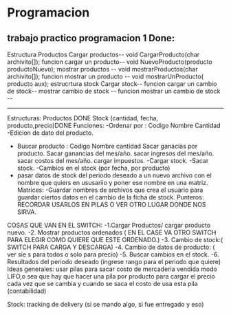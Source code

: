 # Programacion
trabajo practico programacion 1
Done:
---------------------------------
Estructura Productos
Cargar productos-- void CargarProducto(char archivito[]);
funcion cargar un  producto-- void NuevoProducto(producto productoNuevo);
mostrar productos -- void mostrarProductos(char archivito[]);
funcion mostrar un producto -- void mostrarUnProducto( producto aux);
estrucrtura stock
Cargar stock-- 
funcion cargar un  cambio de stock-- 
mostrar cambio de stock -- 
funcion mostrar un cambio de stock -- 

---------------------------------
Estructuras:
Productos DONE
Stock (cantidad, fecha, producto,precio)DONE
Funciones:
-Ordenar por : Codigo
              Nombre
              Cantidad
-Edicion de dato del producto.
- Buscar producto : Codigo
                    Nombre
                    cantidad
 Sacar ganacias por producto.
 Sacar ganancias del mes/año.
 sacar ingresos del mes/año.
 sacar costos del mes/año.
 cargar impuestos.
 -Cargar stock.
 -Sacar stock.
 -Cambios en el stock (por fecha, por producto)
 - pasar datos de stock del periodo deseado  a un nuevo archivo con el nombre que quiers en ususariio y poner ese nombre en una matriz.
 Matrices:
 -Guardar nombres de archivos que crea el usuario para guardar ciertos datos en el cambio de la ficha de stock.
 Punteros:
 RECORDAR USARLOS EN PILAS O VER OTRO LUGAR DONDE NOS SIRVA.
 
COSAS QUE VAN EN EL SWITCH:
-1.Cargar Productos/ cargar producto nuevo.
-2. Mostrar productos ordenados ( EN EL CASE VA OTRO SWITCH PARA ELEGIR COMO QUIERE QUE ESTE ORDENADO.)
-3. Cambio de stock:( SWITCH PARA CARGA Y DESCARGA)
-4. Cambio de datos de producto: ( ver sie s para todos o solo para precio)
-5. Buscar cambios en el stock.
-6. Resultados del periodo deseado (ingrese rango para el periodo que quiere)
Ideas generales:
usar pilas para sacar costo de mercaderia vendida modo LIFO,o sea que hay que hacer una pila por producto para cargar el precio cada vez que se cambia y cuando se saca el costo de usa esta pila (contabilidad)
 
Stock:
tracking de delivery (si se mando algo, si fue entregado y eso)
